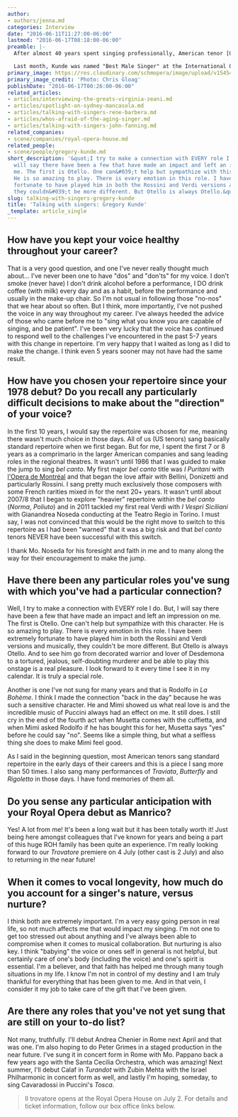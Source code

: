 ```yaml
---
author:
- authors/jenna.md
categories: Interview
date: "2016-06-11T11:27:00-06:00"
lastmod: "2016-06-17T08:18:00-06:00"
preamble: |-
  After almost 40 years spent singing professionally, American tenor [Gregory Kunde](/scene/people/gregory-kunde/) is the epitome of what it means to play the long game. His long history with roles in the operas of Bellini, Rossini, and Donizetti has gradually led to heavier repertoire, like Puccini's Pinkerton, Verdi's Otello, and Britten's Peter Grimes.

  Last month, Kunde was named "Best Male Singer" at the International Opera Awards, and in July, he makes his long-awaited debut at the Royal Opera House as Manrico in David Bösch's new production of [*Il trovatore*](http://www.roh.org.uk/productions/il-trovatore-by-david-bosch). In his touching interview, he chats about keeping his voice in shape decade after decade, about the roles that still make him cry, and what's left on his to-do list.
primary_image: https://res.cloudinary.com/schmopera/image/upload/v1545409169/media/webhook-uploads/1466141899090/2016-06-17---Gregory-Kunde-credit-Chris-Gloag.jpg.jpg
primary_image_credit: 'Photo: Chris Gloag'
publishDate: "2016-06-17T00:26:00-06:00"
related_articles:
- articles/interviewing-the-greats-virginia-zeani.md
- articles/spotlight-on-sydney-mancasola.md
- articles/talking-with-singers-rene-barbera.md
- articles/whos-afraid-of-the-aging-singer.md
- articles/talking-with-singers-john-fanning.md
related_companies:
- scene/companies/royal-opera-house.md
related_people:
- scene/people/gregory-kunde.md
short_description: '&quot;I try to make a connection with EVERY role I do. But, I
  will say there have been a few that have made an impact and left an impression on
  me. The first is Otello. One can&#039;t help but sympathize with this character.
  He is so amazing to play. There is every emotion in this role. I have been extremely
  fortunate to have played him in both the Rossini and Verdi versions and musically,
  they couldn&#039;t be more different. But Otello is always Otello.&quot;'
slug: talking-with-singers-gregory-kunde
title: 'Talking with singers: Gregory Kunde'
_template: article_single
---
```


## How have you kept your voice healthy throughout your career?

That is a very good question, and one I've never really thought much about... I've never been one to have "dos" and "don'ts" for my voice. I don't smoke (never have) I don't drink alcohol before a performance, I DO drink coffee (with milk) every day and as a habit, before the performance and usually in the make-up chair. So I'm not usual in following those "no-nos" that we hear about so often. But I think, more importantly, I've not pushed the voice in any way throughout my career. I've always heeded the advice of those who came before me to "sing what you know you are capable of singing, and be patient". I've been very lucky that the voice has continued to respond well to the challenges I've encountered in the past 5-7 years with this change in repertoire. I'm very happy that I waited as long as I did to make the change. I think even 5 years sooner may not have had the same result. 

## How have you chosen your repertoire since your 1978 debut? Do you recall any particularly difficult decisions to make about the "direction" of your voice?

In the first 10 years, I would say the repertoire was chosen for me, meaning there wasn't much choice in those days. All of us (US tenors) sang basically standard repertoire when we first began. But for me, I spent the first 7 or 8 years as a comprimario in the larger American companies and sang leading roles in the regional theatres. It wasn't until 1986 that I was guided to make the jump to sing *bel canto*. My first major *bel canto* title was *I Puritani* with [l'Opera de Montréal](/scene/companies/lopera-de-montreal/) and that began the love affair with Bellini, Donizetti and particularly Rossini. I sang pretty much exclusively those composers with some French rarities mixed in for the next 20+ years. It wasn't until about 2007/8 that I began to explore "heavier" repertoire within the *bel canto* (*Norma*, *Poliuto*) and in 2011 tackled my first real Verdi with *I Vespri Siciliani* with Gianandrea Noseda conducting at the Teatro Regio in Torino. I must say, I was not convinced that this would be the right move to switch to this repertoire as I had been "warned" that it was a big risk and that *bel canto* tenors NEVER have been successful with this switch. 

I thank Mo. Noseda for his foresight and faith in me and to many along the way for their encouragement to make the jump. 

## Have there been any particular roles you've sung with which you've had a particular connection?

Well, I try to make a connection with EVERY role I do. But, I will say there have been a few that have made an impact and left an impression on me. The first is Otello. One can't help but sympathize with this character. He is so amazing to play. There is every emotion in this role. I have been extremely fortunate to have played him in both the Rossini and Verdi versions and musically, they couldn't be more different. But Otello is always Otello. And to see him go from decorated warrior and lover of Desdemona to a tortured, jealous, self-doubting murderer and be able to play this onstage is a real pleasure. I look forward to it every time I see it in my calendar. It is truly a special role. 

Another is one I've not sung for many years and that is Rodolfo in *La Bohème*. I think I made the connection "back in the day" because he was such a sensitive character. He and Mimì showed us what real love is and the incredible music of Puccini always had an effect on me. It still does. I still cry in the end of the fourth act when Musetta comes with the cuffietta, and when Mimì asked Rodolfo if he has bought this for her, Musetta says "yes" before he could say "no". Seems like a simple thing, but what a selfless thing she does to make Mimì feel good. 

As I said in the beginning question, most American tenors sang standard repertoire in the early days of their careers and this is a piece I sang more than 50 times.  I also sang many performances of *Traviata*, *Butterfly* and *Rigoletto* in those days. I have fond memories of them all. 

## Do you sense any particular anticipation with your Royal Opera debut as Manrico?

Yes! A lot from me! It's been a long wait but it has been totally worth it! Just being here amongst colleagues that I've known for years and being a part of this huge ROH family has been quite an experience. I'm really looking forward to our *Trovatore* premiere on 4 July (other cast is 2 July) and also to returning in the near future! 

## When it comes to vocal longevity, how much do you account for a singer's nature, versus nurture?

I think both are extremely important. I'm a very easy going person in real life, so not much affects me that would impact my singing. I'm not one to get too stressed out about anything and I've always been able to compromise when it comes to musical collaboration. But nurturing is also key. I think "babying" the voice or ones self in general is not helpful, but certainly care of one's body (including the voice) and one's spirit is essential. I'm a believer, and that faith has helped me through many tough situations in my life. I know I'm not in control of my destiny and I am truly thankful for everything that has been given to me. And in that vein, I consider it my job to take care of the gift that I've been given. 

## Are there any roles that you've not yet sung that are still on your to-do list?

Not many, truthfully. I'll debut Andrea Chenier in Rome next April and that was one. I'm also hoping to do Peter Grimes in a staged production in the near future. I've sung it in concert form in Rome with Mo. Pappano back a few years ago with the Santa Cecilia Orchestra, which was amazing! Next summer, I'll debut Calaf in *Turandot* with Zubin Mehta with the Israel Philharmonic in concert form as well, and lastly I'm hoping, someday, to sing Cavaradossi in Puccini's *Tosca*. 

>Il trovatore opens at the Royal Opera House on July 2. For details and ticket information, follow our box office links below.
